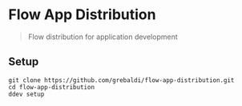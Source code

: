 # Flow App Distribution

> Flow distribution for application development

## Setup

```
git clone https://github.com/grebaldi/flow-app-distribution.git
cd flow-app-distribution
ddev setup
```
